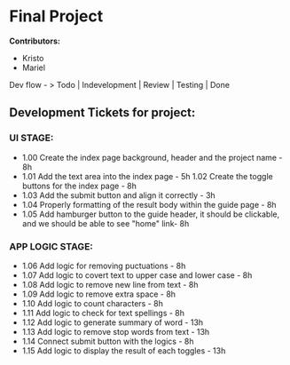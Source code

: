 # Final Project

**Contributors:** 
- Kristo
- Mariel

Dev flow - > Todo | Indevelopment | Review | Testing | Done

## Development Tickets for project:
### UI STAGE:
- 1.00 Create the index page background, header and the project name - 8h
- 1.01 Add the text area into the index page - 5h
1.02 Create the toggle buttons for the index page - 8h
- 1.03 Add the submit button and align it correctly - 3h
- 1.04 Properly formatting of the result body within the guide page - 8h
- 1.05 Add hamburger button to the guide header, it should be clickable, and we should be able to see "home" link- 8h
### APP LOGIC STAGE:
- 1.06 Add logic for removing puctuations - 8h
- 1.07 Add logic to covert text to upper case and lower case - 8h
- 1.08 Add logic to remove new line from text - 8h
- 1.09 Add logic to remove extra space - 8h
- 1.10 Add logic to count characters - 8h
- 1.11 Add logic to check for text spellings - 8h
- 1.12 Add logic to generate summary of word - 13h
- 1.13 Add logic to remove stop words from text - 13h
- 1.14 Connect submit button with the logics - 8h
- 1.15 Add logic to display the result of each toggles - 13h
